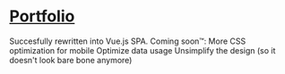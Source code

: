 # [Portfolio](http://portfolio.irevall.me)

Succesfully rewritten into Vue.js SPA.
Coming soon™:
More CSS optimization for mobile
Optimize data usage
Unsimplify the design (so it doesn't look bare bone anymore)